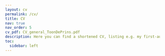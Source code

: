 ```yaml
---
layout: cv
permalink: /cv/
title: CV
nav: true
nav_order: 5
cv_pdf: CV_general_ToonDePrins.pdf
description: Here you can find a shortened CV, listing e.g. my first-author publications. A more extensive version, including co-author papers and extended project descriptions, can be downloaded using the PDF button.
toc:
  sidebar: left
---
```

